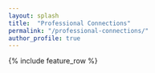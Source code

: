 ```yaml
---
layout: splash
title:  "Professional Connections"
permalink: "/professional-connections/"
author_profile: true
---
```


{% include feature_row %}
